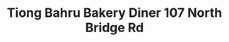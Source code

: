 ---
addr: ' 107 North Bridge Rd'
city: Singapore
country: SG
description: ''
id: 5d17ff953f9ff70023bd5ff0
lat: 1.291238
lng: 103.850074
title: Tiong Bahru Bakery Diner 107 North Bridge Rd
venue: Tiong Bahru Bakery Diner
---